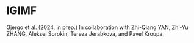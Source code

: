 # IGIMF
Gjergo et al. (2024, in prep.)
In collaboration with Zhi-Qiang YAN, Zhi-Yu ZHANG, Aleksei Sorokin, Tereza Jerabkova, and Pavel Kroupa.
